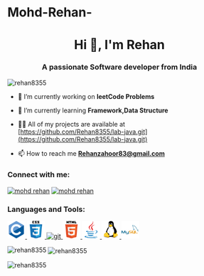 # Mohd-Rehan-
<h1 align="center">Hi 👋, I'm  Rehan</h1>
<h3 align="center">A passionate Software developer from India</h3>

<p align="left"> <img src="https://komarev.com/ghpvc/?username=rehan8355&label=Profile%20views&color=0e75b6&style=flat" alt="rehan8355" /> </p>

- 🔭 I’m currently working on **leetCode Problems**

- 🌱 I’m currently learning **Framework,Data Structure**

- 👨‍💻 All of my projects are available at [https://github.com/Rehan8355/lab-java.git](https://github.com/Rehan8355/lab-java.git)

- 📫 How to reach me **Rehanzahoor83@gmail.com**

<h3 align="left">Connect with me:</h3>
<p align="left">
<a href="https://linkedin.com/in/mohd rehan" target="blank"><img align="center" src="https://raw.githubusercontent.com/rahuldkjain/github-profile-readme-generator/master/src/images/icons/Social/linked-in-alt.svg" alt="mohd rehan" height="30" width="40" /></a>
<a href="https://www.leetcode.com/mohd rehan" target="blank"><img align="center" src="https://raw.githubusercontent.com/rahuldkjain/github-profile-readme-generator/master/src/images/icons/Social/leet-code.svg" alt="mohd rehan" height="30" width="40" /></a>
</p>

<h3 align="left">Languages and Tools:</h3>
<p align="left"> <a href="https://www.cprogramming.com/" target="_blank" rel="noreferrer"> <img src="https://raw.githubusercontent.com/devicons/devicon/master/icons/c/c-original.svg" alt="c" width="40" height="40"/> </a> <a href="https://www.w3schools.com/css/" target="_blank" rel="noreferrer"> <img src="https://raw.githubusercontent.com/devicons/devicon/master/icons/css3/css3-original-wordmark.svg" alt="css3" width="40" height="40"/> </a> <a href="https://git-scm.com/" target="_blank" rel="noreferrer"> <img src="https://www.vectorlogo.zone/logos/git-scm/git-scm-icon.svg" alt="git" width="40" height="40"/> </a> <a href="https://www.w3.org/html/" target="_blank" rel="noreferrer"> <img src="https://raw.githubusercontent.com/devicons/devicon/master/icons/html5/html5-original-wordmark.svg" alt="html5" width="40" height="40"/> </a> <a href="https://www.java.com" target="_blank" rel="noreferrer"> <img src="https://raw.githubusercontent.com/devicons/devicon/master/icons/java/java-original.svg" alt="java" width="40" height="40"/> </a> <a href="https://www.linux.org/" target="_blank" rel="noreferrer"> <img src="https://raw.githubusercontent.com/devicons/devicon/master/icons/linux/linux-original.svg" alt="linux" width="40" height="40"/> </a> <a href="https://www.mysql.com/" target="_blank" rel="noreferrer"> <img src="https://raw.githubusercontent.com/devicons/devicon/master/icons/mysql/mysql-original-wordmark.svg" alt="mysql" width="40" height="40"/> </a> </p>

<p><img align="left" src="https://github-readme-stats.vercel.app/api/top-langs?username=rehan8355&show_icons=true&locale=en&layout=compact" alt="rehan8355" /></p>

<p>&nbsp;<img align="center" src="https://github-readme-stats.vercel.app/api?username=rehan8355&show_icons=true&locale=en" alt="rehan8355" /></p>

<p><img align="center" src="https://github-readme-streak-stats.herokuapp.com/?user=rehan8355&" alt="rehan8355" /></p>
